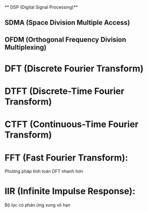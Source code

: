 ** DSP (Digital Signal Processing)**
## SDMA (Space Division Multiple Access)
## OFDM (Orthogonal Frequency Division Multiplexing)
# DFT (Discrete Fourier Transform)
# DTFT (Discrete-Time Fourier Transform)
# CTFT (Continuous-Time Fourier Transform)
# FFT (Fast Fourier Transform): 
Phương pháp tính toán DFT nhanh hơn
# IIR (Infinite Impulse Response): 
Bộ lọc có phản ứng xung vô hạn
